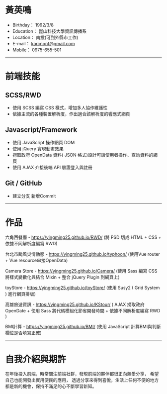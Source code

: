 # 黃英鳴
* Birthday： 1992/3/8
* Education： 崑山科技大學資訊傳播系
* Location： 南投(可到外縣市工作)
* E-mail： karcnonf@gmail.com
* Mobile： 0975-655-501
- - -
# 前端技能 
## SCSS/RWD
* 使用 SCSS 編寫 CSS 樣式，增加多人協作維護性
* 依據主流的各種裝置解析度，作出適合該解析度的響應式網頁


## Javascript/Framework
* 使用 JavaScript 操作網頁 DOM
* 使用 jQuery 實現動畫效果
* 撈取政府 OpenData 資料( JSON 格式)設計可讓使用者操作、查詢資料的網頁
* 使用 AJAX 介接後端 API 驗證登入與註冊

## Git / GitHub
* 建立分支 新增Commit

- - -
# 作品
六角西餐廳 - https://yingming25.github.io/RWD/
(將 PSD 切成 HTML + CSS + 依據不同解析度編寫 RWD)

台北市颱風災情動態 - https://yingming25.github.io/typhoon/
(使用Vue router + Vue resource串接OpenData)

Camera Store - https://yingming25.github.io/Camera/
(使用 Sass 編寫 CSS 將樣式變數化與結合 Mixin +  整合 jQuery Plugin 到網頁上)

toyStore - https://yingming25.github.io/toyStore/
(使用 Susy2 ( Grid System ) 進行網頁排版)

高雄旅遊資訊 - https://yingming25.github.io/KStour/
( AJAX 撈取政府 OpenDate + 使用 Sass 將代碼模組化節省開發時間 + 依據不同解析度編寫 RWD )


BMI計算 - https://yingming25.github.io/BMI/
(使用 JavaScript 計算BMI與判斷欄位是否填寫正確)


- - -
# 自我介紹與期許
在年後投入前端，時常關注前端社群，發現前端的夥伴都很正向熱愛分享，
希望自己也能開發出實用便民的應用，
透過分享來得到喜悅，生活上任何不便的地方都是新的機會，保持不滿足的心不斷學習新知。
